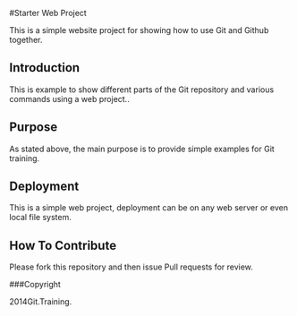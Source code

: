 #Starter Web Project

This is a simple website project for showing how to use Git and Github together.

## Introduction

This is example to show different parts of the Git repository and various commands using a web project..

## Purpose

As stated above, the main purpose is to provide simple examples for Git training.

## Deployment

This is a simple web project, deployment can be on any web server or even local file system.

## How To Contribute

Please fork this repository and then issue Pull requests for review.


###Copyright 

2014Git.Training.